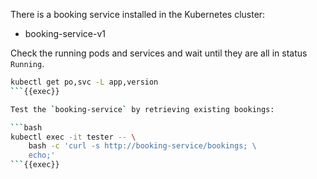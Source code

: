 There is a booking service installed in the Kubernetes cluster:
- booking-service-v1

Check the running pods and services and wait until they are all in status `Running`.

```bash
kubectl get po,svc -L app,version
```{{exec}}

Test the `booking-service` by retrieving existing bookings:

```bash
kubectl exec -it tester -- \
    bash -c 'curl -s http://booking-service/bookings; \
    echo;'
```{{exec}}